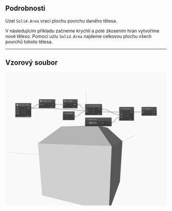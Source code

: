 ## Podrobnosti
Uzel `Solid.Area` vrací plochu povrchu daného tělesa.

V následujícím příkladu začneme krychlí a poté zkosením hran vytvoříme nové těleso. Pomocí uzlu `Solid.Area` najdeme celkovou plochu všech povrchů tohoto tělesa.

___
## Vzorový soubor

![Area](./Autodesk.DesignScript.Geometry.Solid.Area_img.jpg)


